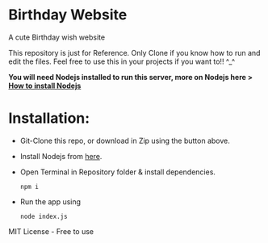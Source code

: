 # Birthday Website

A cute Birthday wish website

This repository is just for Reference. Only Clone if you know how to run and edit the files. Feel free to use this in your projects if you want to!! ^\_^

**You will need Nodejs installed to run this server, more on Nodejs here > [How to install Nodejs](https://youtu.be/Gu9KdbpzSvk)**

# Installation:

- Git-Clone this repo, or download in Zip using the button above.

- Install Nodejs from [here](https://nodejs.org/en/download).

- Open Terminal in Repository folder & install dependencies.

  ```
  npm i
  ```

- Run the app using

  ```
  node index.js
  ```

MIT License - Free to use
